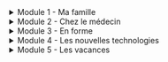 <details>
  <summary>Module 1 - Ma famille</summary>
  <p>
    Ma famille et moi: <a href="https://adaligand.github.io/9FR/famillereadaloud.html">Read aloud</a>&nbsp;<a href="https://adaligand.github.io/9FR/Familledictation.html">Dictation</a>&nbsp;<a href="https://adaligand.github.io/9FR/Familyreading.html">Reading</a>
  </p>
  <p>
    Description: <a href="https://adaligand.github.io/9FR/ReadaloudDescription.html">Read aloud</a>&nbsp;<a href="https://adaligand.github.io/9FR/DictationDescription.html">Dictation</a>&nbsp;<a href="https://adaligand.github.io/9FR/DescriptionReading.html">Reading</a>
  </p>
  <p>
    Personnalité: <a href="https://adaligand.github.io/9FR/Personalitéaloud.html">Read aloud</a>&nbsp;<a href="https://adaligand.github.io/9FR/Personalitédict.html">Dictation</a>&nbsp;<a href="https://adaligand.github.io/9FR/Personalitéread.html">Reading</a>
  </p>
  <p>
    Mon enfance: <a href="https://adaligand.github.io/9FR/enfancealoud.html">Read aloud</a>&nbsp;<a href="https://adaligand.github.io/9FR/enfancedict.html">Dictation</a>&nbsp;<a href="https://adaligand.github.io/9FR/enfanceread.html">Reading</a>
  </p>
</details>

<details>
  <summary>Module 2 - Chez le médecin</summary>
  <p>
    Le corps: <a href="#">Read aloud</a>&nbsp;<a href="#">Dictation</a>&nbsp;<a href="#">Reading</a>
  </p>
  <p>
    J'ai mal: <a href="#">Read aloud</a>&nbsp;<a href="#">Dictation</a>&nbsp;<a href="#">Reading</a>
  </p>
  <p>
    Problèmes de santé: <a href="#">Read aloud</a>&nbsp;<a href="#">Dictation</a>&nbsp;<a href="#">Reading</a>
  </p>
  <p>
    Je me suis fait mal: <a href="#">Read aloud</a>&nbsp;<a href="#">Dictation</a>&nbsp;<a href="#">Reading</a>
  </p>
  <p>
    Chez le médecin: <a href="#">Read aloud</a>&nbsp;<a href="#">Dictation</a>&nbsp;<a href="#">Reading</a>
  </p>
</details>

<details>
  <summary>Module 3 - En forme</summary>
  <p>
    Les sports: <a href="#">Read aloud</a>&nbsp;<a href="#">Dictation</a>&nbsp;<a href="#">Reading</a>
  </p>
  <p>
    Les bienfaits du sport: <a href="#">Read aloud</a>&nbsp;<a href="#">Dictation</a>&nbsp;<a href="#">Reading</a>
  </p>
  <p>
    Je mange: <a href="#">Read aloud</a>&nbsp;<a href="#">Dictation</a>&nbsp;<a href="#">Reading</a>
  </p>
  <p>
    Bonne cuisine: <a href="#">Read aloud</a>&nbsp;<a href="#">Dictation</a>&nbsp;<a href="#">Reading</a>
  </p>
  <p>
    En pleine forme: <a href="#">Read aloud</a>&nbsp;<a href="#">Dictation</a>&nbsp;<a href="#">Reading</a>
  </p>
</details>

<details>
  <summary>Module 4 - Les nouvelles technologies</summary>
  <p>
    Nouvelles technologies: <a href="#">Read aloud</a>&nbsp;<a href="#">Dictation</a>&nbsp;<a href="#">Reading</a>
  </p>
  <p>
    Internet: <a href="#">Read aloud</a>&nbsp;<a href="#">Dictation</a>&nbsp;<a href="#">Reading</a>
  </p>
  <p>
    Lecture: <a href="#">Read aloud</a>&nbsp;<a href="#">Dictation</a>&nbsp;<a href="#">Reading</a>
  </p>
  <p>
    Musique: <a href="#">Read aloud</a>&nbsp;<a href="#">Dictation</a>&nbsp;<a href="#">Reading</a>
  </p>
  <p>
    Télé: <a href="#">Read aloud</a>&nbsp;<a href="#">Dictation</a>&nbsp;<a href="#">Reading</a>
  </p>
  <p>
    Cinéma: <a href="#">Read aloud</a>&nbsp;<a href="#">Dictation</a>&nbsp;<a href="#">Reading</a>
  </p>
</details>

<details>
  <summary>Module 5 - Les vacances</summary>
  <p>
    Pays: <a href="#">Read aloud</a>&nbsp;<a href="#">Dictation</a>&nbsp;<a href="#">Reading</a>
  </p>
  <p>
    Vacances: <a href="#">Read aloud</a>&nbsp;<a href="#">Dictation</a>&nbsp;<a href="#">Reading</a>
  </p>
  <p>
    En ville: <a href="#">Read aloud</a>&nbsp;<a href="#">Dictation</a>&nbsp;<a href="#">Reading</a>
  </p>
  <p>
    Les directions: <a href="#">Read aloud</a>&nbsp;<a href="#">Dictation</a>&nbsp;<a href="#">Reading</a>
  </p>
  <p>
    Les courses: <a href="#">Read aloud</a>&nbsp;<a href="#">Dictation</a>&nbsp;<a href="#">Reading</a>
  </p>
  <p>
    Au resto: <a href="#">Read aloud</a>&nbsp;<a href="#">Dictation</a>&nbsp;<a href="#">Reading</a>
  </p>
  <p>
    Jours de fête: <a href="#">Read aloud</a>&nbsp;<a href="#">Dictation</a>&nbsp;<a href="#">Reading</a>
  </p>
</details>
